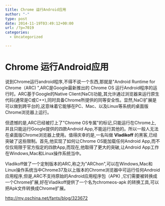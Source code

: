 ```yaml
---
title: Chrome 运行Android应用
author: "-"
type: post
date: 2014-11-19T03:49:12+00:00
url: /?p=7019
categories:
  - Uncategorized

---
```

# Chrome 运行Android应用
说到Chrome运行android程序,不得不说一个东西,那就是"Android Runtime for Chrome（ARC) ",ARC是Google最新推出的 Chrome OS 运行Android程序的运行时。ARC基于Google的Native Client(NaCl)功能,其允许通过浏览器来运行原生代码(通常是C或C++),同时具备Chrome所提供的同等安全性。显然,NaCl扩展是可以做到跨平台的,这意味着它能够在PC、Mac、以及Linux等系统的桌面版Chrome浏览器上运行。

但遗憾的是,ARC已经被打上了"Chrome OS专属"的标记,只能运行在Chrome上,并且只能运行Google提供的四款Android App,不能运行其他的。所以一般人无法在桌面版Chrome浏览器上使用。值得庆幸的是,一名叫做 **Vladikoff** 的黑客,已经突破了这些限制。首先,他实现了如何让Chrome OS能加载任何Android App,而不仅仅局限于官方指定的四款App,而现在,他取得了更大的突破,让Android App工作在Windows,Mac和Linux操作系统当中。

Vladikoff做了一个定制版本的ARC,称之为"ARChon",可以在Windows,Mac和Linux操作系统当中Chrome37及以上版本的Chrome浏览器中可运行任何Android应用程序,但是,ARC不支持原始的Android应用程序包（APK) ,它们需要被转换成一个Chrome扩展,好在Vladikoff提供了一个名为chromeos-apk 的转换工具,可以把Apk文件转换成Chrome扩展。

http://my.oschina.net/fants/blog/323672